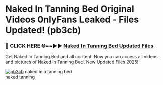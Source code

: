 # Naked In Tanning Bed Original Videos 0nlyFans Leaked - Files Updated! (pb3cb)

<h3>🔴 CLICK HERE 🌐==►► <a href="https://tinyurl.com/up5wt9bj" rel="nofollow">Naked In Tanning Bed Updated Files</a></h3>

Get Naked In Tanning Bed and all content. Now you can access all videos and pictures of Naked In Tanning Bed. New Updated Files 2025!

[![pb3cb](https://i.imgur.com/ABiUzMV.gif)](https://tinyurl.com/up5wt9bj)
naked in a tanning bed<br>
naked tanning